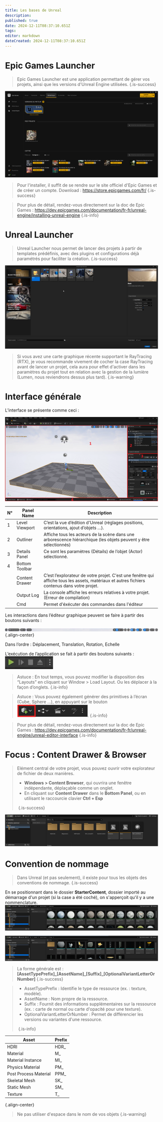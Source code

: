 ```yaml
---
title: Les bases de Unreal
description: 
published: true
date: 2024-12-11T08:37:10.651Z
tags: 
editor: markdown
dateCreated: 2024-12-11T08:37:10.651Z
---
```


# Epic Games Launcher

> Epic Games Launcher est une application permettant de gérer vos projets, ainsi que les versions d'Unreal Engine utilisées.
{.is-success}

![unreal-01-epic_launcher.png](/images/videogames/unreal/unreal-01-epic_launcher.png)
 
> Pour l'installer, il suffit de se rendre sur le site officiel d'Epic Games et de créer un compte.
> Download : https://store.epicgames.com/fr/
{.is-success}


> Pour plus de détail, rendez-vous directement sur la doc de Epic Games : https://dev.epicgames.com/documentation/fr-fr/unreal-engine/installing-unreal-engine
{.is-info}

# Unreal Launcher

> Unreal Launcher nous permet de lancer des projets à partir de templates prédéfinis, avec des plugins et configurations déjà paramétrés pour faciliter la création.
{.is-success}

![unreal-02-unreal_launcher.png](/images/videogames/unreal/unreal-02-unreal_launcher.png)

> Si vous avez une carte graphique récente supportant le RayTracing (RTX), je vous recommande vivement de cocher la case RayTracing avant de lancer un projet, cela aura pour effet d'activer dans les paramètres du projet tout en relation avec la  gestion de la lumière (Lumen, nous reviendrons dessus plus tard).
{.is-warning}


# Interface générale

L’interface se présente comme ceci : 

![unreal-03-interface.png](/images/videogames/unreal/unreal-03-interface.png)

| N° | Panel Name | Description                                                        |
|---|----------------|----------------------------------------------------------------------------------------------------------------------------------------------|
| 1 | Level Viewport | C’est la vue d’édition d'Unreal (réglages positions, orientations, ajout d’objets …).                                                        |
| 2 | Outliner       | Affiche tous les acteurs de la scène dans une arborescence hiérarchique (les objets peuvent y être sélectionnés)                             |
| 3 | Details Panel  | Ce sont les paramètres (Détails) de l’objet (Actor) sélectionné.                                                                             |
| 4 | Bottom Toolbar |                                                                                                                                              |
|   | Content Drawer | C’est l’explorateur de votre projet. C'est une fenêtre qui affiche tous les assets, matériaux et autres fichiers contenus dans votre projet. |
|   | Output Log     | La console affiche les erreurs relatives à votre projet. (Erreur de compilation)                                                             |
|   | Cmd            | Permet d'éxécuter des commandes dans l'éditeur          


Les interactions dans l’éditeur graphique peuvent se faire à partir des boutons suivants : 

![unreal-04-move_button.png](/images/videogames/unreal/unreal-04-move_button.png){.align-center}

Dans l’ordre : Déplacement, Translation, Rotation, Echelle

L’exécution de l’application se fait à partir des boutons suivants : ![unreal-04-play_button.png](/images/videogames/unreal/unreal-05-play_button.png)

> Astuce : En tout temps, vous pouvez modifier la disposition des “Layouts” en cliquant sur Window > Load Layout. Ou les déplacer à la façon d’onglets.
{.is-info}


> Astuce : Vous pouvez également générer des primitives à l’écran (Cube, Sphere …), en appuyant sur le bouton  ![unreal-06-add_button.png](/images/videogames/unreal/unreal-06-add_button.png).
{.is-info}

> Pour plus de détail, rendez-vous directement sur la doc de Epic Games : https://dev.epicgames.com/documentation/fr-fr/unreal-engine/unreal-editor-interface
{.is-info}

# Focus : Content Drawer & Browser

> Elément central de votre projet, vous pouvez ouvrir votre explorateur de fichier de deux manières.
> - **Windows > Content Browser**, qui ouvrira une fenêtre indépendante, déplaçable comme un onglet.
> - En cliquant sur **Content Drawer** dans le **Bottom Panel**, ou en utilisant le raccourcie clavier **Ctrl + Esp**
> 
> ‎
{.is-success}


![unreal-07-content_drawer.png](/images/videogames/unreal/unreal-07-content_drawer.png)

#  Convention de nommage

> Dans Unreal (et pas seulement), il existe pour tous les objets des conventions de nommage. 
{.is-success}

En se positionnant dans le dossier **StarterContent**, dossier importé au démarrage d'un projet (si la case a été coché), on s'apperçoit qu'il y a une nommenclature.
![unreal-08-namming-01.png](/images/videogames/unreal/unreal-08-namming-01.png)

![unreal-08-namming-02.png](/images/videogames/unreal/unreal-08-namming-02.png)

> La forme générale est : **[AssetTypePrefix]\_[AssetName]\_[Suffix]\_[OptionalVariantLetterOrNumber]**
{.is-success}

> - AssetTypePrefix : Identifie le type de ressource (ex. : texture, modèle).
> - AssetName : Nom propre de la ressource.
> - Suffix : Fournit des informations supplémentaires sur la ressource (ex. : carte de normal ou carte d'opacité pour une texture).
> - OptionalVariantLetterOrNumber : Permet de différencier les versions ou variantes d'une ressource.
> 
> ‎
{.is-info}

| Asset                    | Prefix |
|--------------------------|--------|
| HDRI                     | HDR_   |
| Material                 | M_     |
| Material Instance        | MI_    |
| Physics Material         | PM_    |
| Post Process Material    | PPM_   |
| Skeletal Mesh            | SK_    |
| Static Mesh              | SM_    |
| Texture                  | T_     |
{.align-center}

> Ne pas utiliser d'espace dans le nom de vos objets
{.is-warning}





